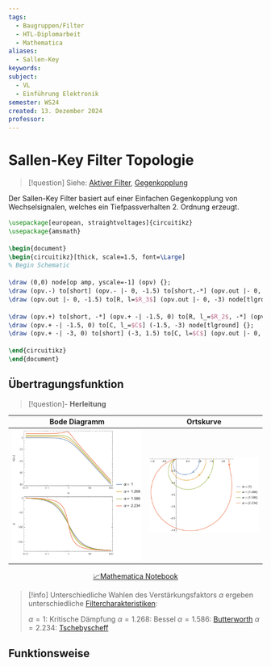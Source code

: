 ```yaml
---
tags:
  - Baugruppen/Filter
  - HTL-Diplomarbeit
  - Mathematica
aliases:
  - Sallen-Key
keywords: 
subject:
  - VL
  - Einführung Elektronik
semester: WS24
created: 13. Dezember 2024
professor:
---
```

 

# Sallen-Key Filter Topologie

> [!question] Siehe: [Aktiver Filter](Aktiver%20Filter.md), [Gegenkopplung](Kopplungsarten.md)


Der Sallen-Key Filter basiert auf einer Einfachen Gegenkopplung von Wechselsignalen, welches ein Tiefpassverhalten 2. Ordnung erzeugt. 

```tikz
\usepackage[european, straightvoltages]{circuitikz}
\usepackage{amsmath}

\begin{document}
\begin{circuitikz}[thick, scale=1.5, font=\Large]
% Begin Schematic

\draw (0,0) node[op amp, yscale=-1] (opv) {};
\draw (opv.-) to[short] (opv.- |- 0, -1.5) to[short,-*] (opv.out |- 0, -1.5) to[R, l_=$(\alpha-1)\cdot R_3$] ++(0,1.5) to[short, *-] (opv.out) to[short,-o] ++(1,0) node[right] {$U_A$};
\draw (opv.out |- 0, -1.5) to[R, l=$R_3$] (opv.out |- 0, -3) node[tlground] {};

\draw (opv.+) to[short, -*] (opv.+ -| -1.5, 0) to[R, l_=$R_2$, -*] (opv.+ -| -3, 0) to[R, l_=$R_1$, -o] ++(-1.5,0) node[left] {$U_E$};
\draw (opv.+ -| -1.5, 0) to[C, l_=$C$] (-1.5, -3) node[tlground] {};
\draw (opv.+ -| -3, 0) to[short] (-3, 1.5) to[C, l=$C$] (opv.out |- 0, 1.5) to[short] (opv.out);

\end{circuitikz}
\end{document}
```

## Übertragungsfunktion

> [!question]- **Herleitung**

|                    Bode Diagramm                     |                        Ortskurve                         |
|:----------------------------------------------------:|:--------------------------------------------------------:|
| ![600](/Hardwareentwicklung/assets/59_SallenKey.png) | ![Sallen_Key_Ortskurve](assets/Sallen_Key_Ortskurve.png) |

<center><a href="./Simulationen/SallenKey.nb" class="internal-link">📈Mathematica Notebook</a></center>


> [!info] Unterschiedliche Wahlen des Verstärkungsfaktors $\alpha$ ergeben unterschiedliche [Filtercharakteristiken](Aktiver%20Filter.md#Filter%20Charakteristiken):
> 
> $\alpha=1$: Kritische Dämpfung
> $\alpha = 1.268$: Bessel
> $\alpha = 1.586$: [Butterworth](Butterworth%20Filter%20Charakteristik.md)
> $\alpha=2.234$: [Tschebyscheff](Tscheybyscheff%20Filter%20Charakteristik.md)

## Funktionsweise